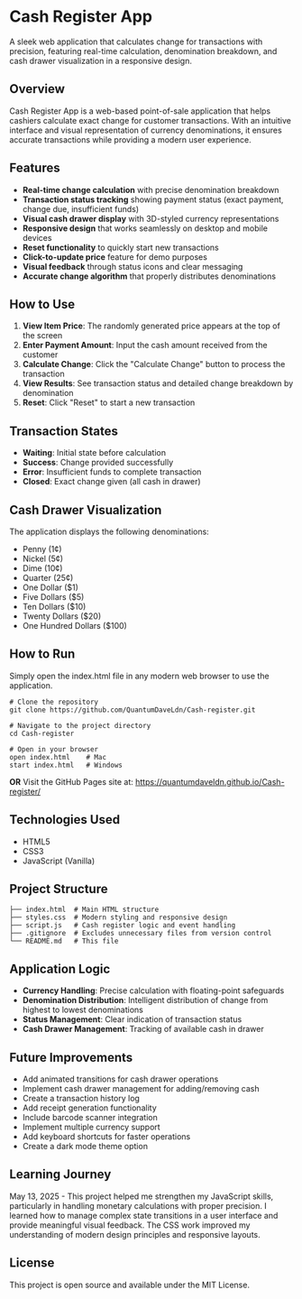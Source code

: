# Cash Register App
A sleek web application that calculates change for transactions with precision, featuring real-time calculation, denomination breakdown, and cash drawer visualization in a responsive design.

## Overview
Cash Register App is a web-based point-of-sale application that helps cashiers calculate exact change for customer transactions. With an intuitive interface and visual representation of currency denominations, it ensures accurate transactions while providing a modern user experience.

## Features
* **Real-time change calculation** with precise denomination breakdown
* **Transaction status tracking** showing payment status (exact payment, change due, insufficient funds)
* **Visual cash drawer display** with 3D-styled currency representations
* **Responsive design** that works seamlessly on desktop and mobile devices
* **Reset functionality** to quickly start new transactions
* **Click-to-update price** feature for demo purposes
* **Visual feedback** through status icons and clear messaging
* **Accurate change algorithm** that properly distributes denominations

## How to Use
1. **View Item Price**: The randomly generated price appears at the top of the screen
2. **Enter Payment Amount**: Input the cash amount received from the customer
3. **Calculate Change**: Click the "Calculate Change" button to process the transaction
4. **View Results**: See transaction status and detailed change breakdown by denomination
5. **Reset**: Click "Reset" to start a new transaction

## Transaction States
* **Waiting**: Initial state before calculation
* **Success**: Change provided successfully
* **Error**: Insufficient funds to complete transaction
* **Closed**: Exact change given (all cash in drawer)

## Cash Drawer Visualization
The application displays the following denominations:
* Penny (1¢)
* Nickel (5¢)
* Dime (10¢)
* Quarter (25¢)
* One Dollar ($1)
* Five Dollars ($5)
* Ten Dollars ($10)
* Twenty Dollars ($20)
* One Hundred Dollars ($100)

## How to Run
Simply open the index.html file in any modern web browser to use the application.

```
# Clone the repository
git clone https://github.com/QuantumDaveLdn/Cash-register.git

# Navigate to the project directory
cd Cash-register

# Open in your browser
open index.html    # Mac
start index.html   # Windows
```

**OR**
Visit the GitHub Pages site at: https://quantumdaveldn.github.io/Cash-register/

## Technologies Used
* HTML5
* CSS3
* JavaScript (Vanilla)

## Project Structure
```
├── index.html  # Main HTML structure
├── styles.css  # Modern styling and responsive design
├── script.js   # Cash register logic and event handling
├── .gitignore  # Excludes unnecessary files from version control
└── README.md   # This file
```

## Application Logic
* **Currency Handling**: Precise calculation with floating-point safeguards
* **Denomination Distribution**: Intelligent distribution of change from highest to lowest denominations
* **Status Management**: Clear indication of transaction status
* **Cash Drawer Management**: Tracking of available cash in drawer

## Future Improvements
* Add animated transitions for cash drawer operations
* Implement cash drawer management for adding/removing cash
* Create a transaction history log
* Add receipt generation functionality
* Include barcode scanner integration
* Implement multiple currency support
* Add keyboard shortcuts for faster operations
* Create a dark mode theme option

## Learning Journey
May 13, 2025 - This project helped me strengthen my JavaScript skills, particularly in handling monetary calculations with proper precision. I learned how to manage complex state transitions in a user interface and provide meaningful visual feedback. The CSS work improved my understanding of modern design principles and responsive layouts.

## License
This project is open source and available under the MIT License.
